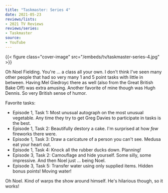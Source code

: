 ```yaml
---
title: "Taskmaster: Series 4"
date: 2021-05-23
reviews/lists:
- 2021 TV Reviews
reviews/series:
- Taskmaster
source:
- YouTube
---
```

{{< figure class="cover-image" src="/embeds/tv/taskmaster-series-4.jpg" >}}

Oh Noel Fielding. You're ... a class all your own. I don't think I've seen many other people that had so very many 1 and 5 point tasks with little in between. Having Mel Giedroyc there as well (also from the Great British Bake Off) was extra amusing. Another favorite of mine though was Hugh Dennis. So very British sense of humor. 

Favorite tasks: 

* Episode 1, Task 1: Most unusual autograph on the most unusual vegetable. Any time they try to get Greg Davies to participate in tasks is the best. 
* Episode 1, Task 2: Beautifully destory a cake. I'm surprised at how *few* fireworks there were.
* Episode 1, Task 3: Draw a caricature of a person you can't see. Medusa eat your heart out. 
* Episode 1, Task 4: Knock all the rubber ducks down. Planning!
* Episode 3, Task 2: Camouflage and hide yourself. Some silly, some impressive. And then Noel just ... being Noel. 
* Episode 3, Task 5: Transfer water using only supplied items. Hidden bonus points! Moving water!

Oh Noel. Kind of warps the show around himself. He's hilarious though, so it works!